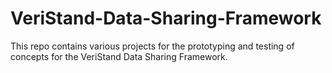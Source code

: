 # VeriStand-Data-Sharing-Framework
This repo contains various projects for the prototyping and testing of concepts for the VeriStand Data Sharing Framework.
